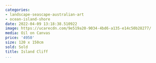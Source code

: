 ```yaml
---
categories:
- landscape-seascape-australian-art
- ocean-island-shore
date: 2022-04-09 13:18:38.510922
image: https://ucarecdn.com/9e519a20-9034-4bd6-a135-e14c50b28277/
media: Oil on Canvas
price: '4950'
size: 120 x 150cm
sold: Sold
title: Island Cliff
...
```

